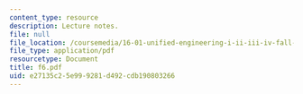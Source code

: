 ```yaml
---
content_type: resource
description: Lecture notes.
file: null
file_location: /coursemedia/16-01-unified-engineering-i-ii-iii-iv-fall-2005-spring-2006/e27135c25e999281d492cdb190803266_f6.pdf
file_type: application/pdf
resourcetype: Document
title: f6.pdf
uid: e27135c2-5e99-9281-d492-cdb190803266
---
```

